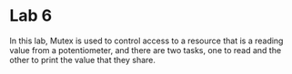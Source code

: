 # Lab 6
In this lab, Mutex is used to control access to a resource that is a reading value from a potentiometer, and there are two tasks, one to read and the other to print the value that they share.
